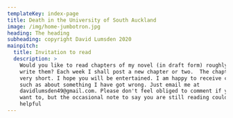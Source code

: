 ```yaml
---
templateKey: index-page
title: Death in the University of South Auckland
image: /img/home-jumbotron.jpg
heading: The heading
subheading: copyright David Lumsden 2020
mainpitch:
  title: Invitation to read
  description: >
    Would you like to read chapters of my novel (in draft form) roughly as I
    write them? Each week I shall post a new chapter or two.  The chapters are
    very short. I hope you will be entertained. I am happy to receive comments,
    such as about something I have got wrong. Just email me at
    davidlumsden49@gmail.com. Please don't feel obliged to comment if you don't
    want to, but the occasional note to say you are still reading could be
    helpful
---
```

